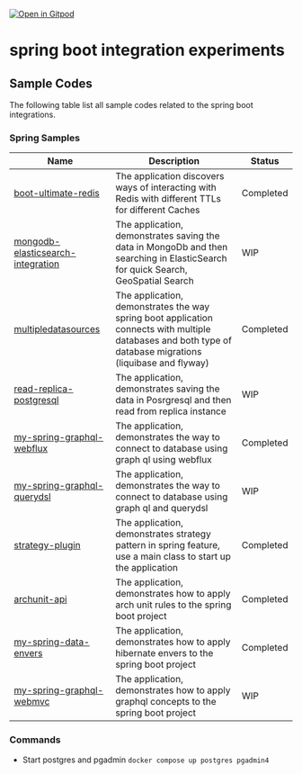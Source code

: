 [![Open in Gitpod](https://gitpod.io/button/open-in-gitpod.svg)](https://gitpod.io/#https://github.com/rajadileepkolli/my-spring-boot-experiments)


# spring boot integration experiments

## Sample Codes

The following table list all sample codes related to the spring boot integrations.

### Spring Samples


| Name                                                                     | Description 		                                                                                                                                             | Status 		 |
|--------------------------------------------------------------------------|------------------------------------------------------------------------------------------------------------------------------------------------------------|-----------|
| [boot-ultimate-redis](./boot-ultimate-redis)                             | The application discovers ways of interacting with Redis with different TTLs for different Caches                                                          | Completed |
| [mongodb-elasticsearch-integration](./mongodb-elasticsearch-integration) | The application, demonstrates saving the data in MongoDb and then searching in ElasticSearch for quick Search, GeoSpatial Search                           | WIP       |
| [multipledatasources](./multipledatasources)                             | The application, demonstrates the way spring boot application connects with multiple databases and both type of database migrations (liquibase and flyway) | Completed |
| [read-replica-postgresql](./read-replica-postgresql)                     | The application, demonstrates saving the data in Posrgresql and then read from replica instance                                                            | WIP       |
| [my-spring-graphql-webflux](./my-spring-graphql-webflux)                                       | The application, demonstrates the way to connect to database using graph ql using webflux                                                                         | Completed |
| [my-spring-graphql-querydsl](./my-spring-graphql-querydsl)                     | The application, demonstrates the way to connect to database using graph ql and querydsl                                                                   | WIP       |
| [strategy-plugin](./strategy-plugin)                                     | The application, demonstrates strategy pattern in spring feature, use a main class to start up the application                                             | Completed |
| [archunit-api](./archunit-api)                                           | The application, demonstrates how to apply arch unit rules to the spring boot project                                                                      | Completed |
| [my-spring-data-envers](./my-spring-data-envers)                           | The application, demonstrates how to apply hibernate envers to the spring boot project                                                                      | Completed |
| [my-spring-graphql-webmvc](./my-spring-graphql-webmvc)                           | The application, demonstrates how to apply graphql concepts to the spring boot project                                                                      | WIP |



### Commands
 -  Start postgres and pgadmin `docker compose up postgres pgadmin4`
 